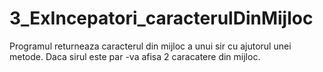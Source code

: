 # 3_ExIncepatori_caracterulDinMijloc
Programul returneaza caracterul din mijloc a unui sir cu ajutorul unei metode. 
Daca sirul este par -va afisa 2 caracatere din mijloc. 
